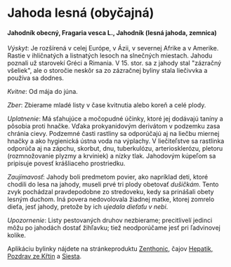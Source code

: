 Jahoda lesná (obyčajná)
=======================

#### Jahodník obecný, Fragaria vesca L., Jahodník (lesná jahoda, zemnica)

*Výskyt*: Je rozšírená v celej Európe, v Ázii, v severnej Afrike a v Amerike.
Rastie v ihličnatých a listnatých lesoch na slnečných miestach. Jahodu poznali
už starovekí Gréci a Rimania. V 15. stor. sa z jahody stal "zázračný všeliek",
ale o storočie neskôr sa zo zázračnej byliny stala liečivvka a používa sa
dodnes.

*Kvitne*: Od mája do júna.

*Zber*: Zbierame mladé listy v čase kvitnutia alebo koreň a celé plody.

*Uplatnenie*: Má sťahujúce a močopudné účinky, ktoré jej dodávajú taníny a
pôsobia proti hnačke. Vďaka prokyanidovým derivátom v podzemku zasa chránia
cievy. Podzemné časti rastliny sa odporúčajú aj na liečbu miernej hnačky a ako
hygienická ústna voda na výplachy. V liečiteľstve sa rastlinka odporúča aj na
zápchu, skorbut, dnu, tuberkulózu, arteriosklerózu, pletoru (rozmnožovanie
plyzmy a krviniek) a nízky tlak. Jahodovým kúpeľom sa pripisuje povesť
krášliaceho prostriedku.

*Zaujímavosť*: Jahody boli predmetom povier, ako napríklad deti, ktoré chodili
do lesa na jahody, museli prvé tri plody obetovať *dušičkám*. Tento zvyk
pochádzal pravdepodobne zo stredoveku, kedy sa prinášali obety lesným duchom.
Iná povera nedovolovala žiadnej matke, ktorej zomrelo dieťa, jesť jahody,
pretože by ich *ujedala dieťaťu v nebi*.

*Upozornenie*: Listy pestovaných druhov nezbierame; precitlivelí jedinci môžu po
jahodách dostať žihľavku; tiež neodporúčame jesť pri ľadvinovej kolike.

Aplikáciu bylinky nájdete na stránkeproduktu
[Zenthonic](../procvi/zenthonic), čajov
[Hepatik,](../caje/hepatik) [Pozdrav ze Křtin](../caje/pozdrav-ze-krtin) a
[Siesta](../caje/siesta).

###
